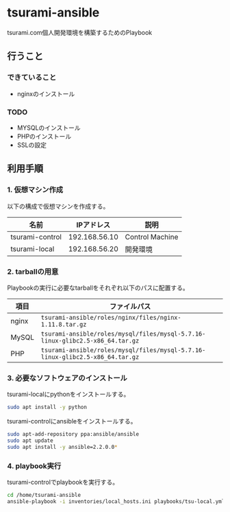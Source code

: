 # tsurami-ansible

tsurami.com個人開発環境を構築するためのPlaybook

## 行うこと

### できていること

* nginxのインストール

### TODO

* MYSQLのインストール
* PHPのインストール
* SSLの設定

## 利用手順

### 1. 仮想マシン作成

以下の構成で仮想マシンを作成する。

| 名前            | IPアドレス    | 説明            |
|-----------------|---------------|-----------------|
| tsurami-control | 192.168.56.10 | Control Machine |
| tsurami-local   | 192.168.56.20 | 開発環境        |

### 2. tarballの用意

Playbookの実行に必要なtarballをそれぞれ以下のパスに配置する。

| 項目  | ファイルパス                                                                  |
|-------|-------------------------------------------------------------------------------|
| nginx | `tsurami-ansible/roles/nginx/files/nginx-1.11.8.tar.gz`                       |
| MySQL | `tsurami-ansible/roles/mysql/files/mysql-5.7.16-linux-glibc2.5-x86_64.tar.gz` |
| PHP   | `tsurami-ansible/roles/mysql/files/mysql-5.7.16-linux-glibc2.5-x86_64.tar.gz` |

### 3. 必要なソフトウェアのインストール

tsurami-localにpythonをインストールする。

```bash
sudo apt install -y python
```

tsurami-controlにansibleをインストールする。

```bash
sudo apt-add-repository ppa:ansible/ansible
sudo apt update
sudo apt install -y ansible=2.2.0.0*
```

### 4. playbook実行

tsurami-controlでplaybookを実行する。

```bash
cd /home/tsurami-ansible
ansible-playbook -i inventories/local_hosts.ini playbooks/tsu-local.yml
```

